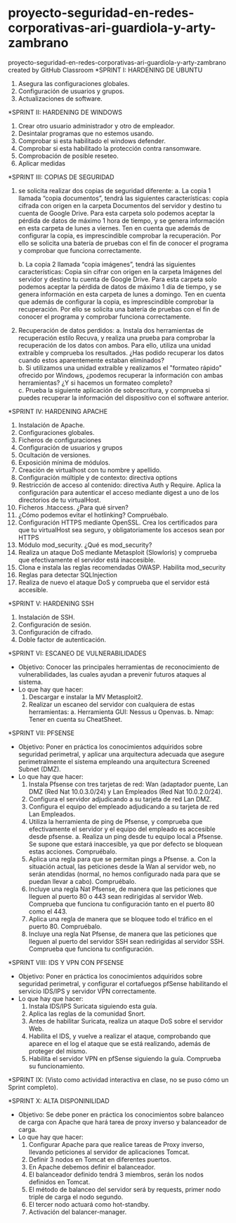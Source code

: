 # proyecto-seguridad-en-redes-corporativas-ari-guardiola-y-arty-zambrano
proyecto-seguridad-en-redes-corporativas-ari-guardiola-y-arty-zambrano created by GitHub Classroom
*SPRINT I: HARDENING DE UBUNTU

  1. Asegura las configuraciones globales.
  2. Configuración de usuarios y grupos.
  3. Actualizaciones de software.



*SPRINT II: HARDENING DE WINDOWS

  1. Crear otro usuario administrador y otro de empleador.
  2. Desintalar programas que no estemos usando.
  3. Comprobar si esta habilitado el windows defender.
  4. Comprobar si esta habilitado la protección contra ransomware.
  5. Comprobación de posible reseteo.
  6. Aplicar medidas



*SPRINT III: COPIAS DE SEGURIDAD

  1. se solicita realizar dos copias de seguridad diferente:
     a. La copia 1 llamada “copia documentos”, tendrá las siguientes características:
       copia cifrada con origen en la carpeta Documentos del servidor y destino tu cuenta de Google Drive. 
       Para esta carpeta solo podemos aceptar la pérdida de datos de máximo 1 hora de tiempo, y se genera información en esta carpeta de lunes a viernes. 
       Ten en cuenta que además de configurar la copia, es imprescindible comprobar la recuperación. Por ello se solicita una batería de pruebas con el fin de conocer        el programa y comprobar que funciona correctamente.

     b. La copia 2 llamada “copia imágenes”, tendrá las siguientes características: Copia sin cifrar con origen en la carpeta Imágenes del servidor y destino tu cuenta         de Google Drive. Para esta carpeta solo podemos aceptar la pérdida de datos de máximo 1 día de tiempo, y se genera información en esta carpeta de lunes a               domingo. Ten en cuenta que además de configurar la copia, es imprescindible comprobar la recuperación. Por ello se solicita una batería de pruebas con el fin           de conocer el programa y comprobar funciona correctamente.

  2. Recuperación de datos perdidos:
    a. Instala dos herramientas de recuperación estilo Recuva, y realiza una prueba para comprobar la recuperación de los datos con ambos. Para ello, utiliza una              unidad extraíble y comprueba los resultados. ¿Has podido recuperar los datos cuando estos aparentemente estaban eliminados? 		
    b. Si utilizamos una unidad extraíble y realizamos el "formateo rápido" ofrecido por Windows, ¿podemos recuperar la información con ambas herramientas? ¿Y si              hacemos un formateo completo?	
    c. Prueba la siguiente aplicación de sobrescritura, y comprueba si puedes 	recuperar la información del dispositivo con el software anterior.

 

*SPRINT IV: HARDENING APACHE

  1. Instalación de Apache.
  2. Configuraciones globales.
  3. Ficheros de configuraciones
  4. Configuración de usuarios y grupos
  5. Ocultación de versiones. 
  6. Exposición mínima de módulos.
  7. Creación de virtualhost con tu nombre y apellido.
  8. Configuración múltiple y de contexto: directiva options
  9. Restricción de acceso al contenido: directiva Auth y Require. Aplica la configuración para autenticar el acceso mediante digest a uno de los directorios de tu         virtualHost.
  10. Ficheros .htaccess. ¿Para qué sirven?
  11. ¿Cómo podemos evitar el hotlinking? Compruébalo.
  12. Configuración HTTPS mediante OpenSSL. Crea los certificados para que tu virtualHost sea seguro, y obligatoriamente los accesos sean por HTTPS
  13. Módulo mod_security. ¿Qué es mod_security?
  14. Realiza un ataque DoS mediante Metasploit (Slowloris) y comprueba que efectivamente el servidor está inaccesible.
  15. Clona e instala las reglas recomendadas OWASP. Habilita mod_security
  16. Reglas para detectar SQLInjection
  17. Realiza de nuevo el ataque DoS y comprueba que el servidor está accesible.



*SPRINT V: HARDENING SSH

  1. Instalación de SSH.
  2. Configuración de sesión.
  3. Configuración de cifrado.
  4. Doble factor de autenticación.



*SPRINT VI: ESCANEO DE VULNERABILIDADES

  * Objetivo: Conocer las principales herramientas de reconocimiento de vulnerabilidades, las       cuales ayudan a prevenir futuros ataques al sistema.
  * Lo que hay que hacer:
    1. Descargar e instalar la MV Metasploit2. 
    2. Realizar un escaneo del servidor con cualquiera de estas herramientas:
       a. Herramienta GUI: Nessus u Openvas.
       b. Nmap: Tener en cuenta su CheatSheet.
       
       
       
*SPRINT VII: PFSENSE

  * Objetivo: Poner en práctica los conocimientos adquiridos sobre seguridad perimetral, y aplicar una arquitectura adecuada que asegure perimetralmente el sistema                   empleando una arquitectura Screened Subnet (DMZ).
  * Lo que hay que hacer: 
    1. Instala Pfsense con tres tarjetas de red: Wan (adaptador puente, Lan DMZ (Red Nat 10.0.3.0/24) y Lan Empleados (Red Nat 10.0.2.0/24).
    2. Configura el servidor adjudicando a su tarjeta de red Lan DMZ.
    3. Configura el equipo del empleado adjudicando a su tarjeta de red Lan Empleados.
    4. Utiliza la herramienta de ping de Pfsense, y comprueba que efectivamente el servidor y el equipo del empleado es accesible desde pfsense.
       a. Realiza un ping desde tu equipo local a Pfsense. Se supone que estará inaccesible, ya que por defecto se bloquean estas acciones. Compruébalo.
    5. Aplica una regla para que se permitan pings a Pfsense.
       a. Con la situación actual, las peticiones desde la Wan al servidor web, no serán atendidas (normal, no hemos configurado nada para que se puedan llevar a cabo). Compruébalo.
    6. Incluye una regla Nat Pfsense, de manera que las peticiones que lleguen al puerto 80 o 443 sean redirigidas al servidor Web. Comprueba que funciona tu                  configuración tanto en el puerto 80 como el 443.
    7. Aplica una regla de manera que se bloquee todo el tráfico en el puerto 80. Compruébalo.
    8. Incluye una regla Nat Pfsense, de manera que las peticiones que lleguen al puerto del servidor SSH sean redirigidas al servidor SSH. Comprueba que funciona tu configuración.
  
  
  
*SPRINT VIII: IDS Y VPN CON PFSENSE

  * Objetivo: Poner en práctica los conocimientos adquiridos sobre seguridad perimetral, y configurar el cortafuegos pfSense habilitando el servicio IDS/IPS y servidor     VPN correctamente.
  * Lo que hay que hacer:
    1. Instala IDS/IPS Suricata siguiendo esta guía.
    2. Aplica las reglas de la comunidad Snort.
    3. Antes de habilitar Suricata, realiza un ataque DoS sobre el servidor Web. 
    4. Habilita el IDS, y vuelve a realizar el ataque, comprobando que aparece en el log el ataque que se está realizando, además de proteger del mismo.
    5. Habilita el servidor VPN en pfSense siguiendo la guía. Comprueba su funcionamiento.


*SPRINT IX: (Visto como actividad interactiva en clase, no se puso cómo un Sprint completo).

*SPRINT X: ALTA DISPONINILIDAD

  * Objetivo: Se debe poner en práctica los conocimientos sobre balanceo de carga con Apache que hará tarea de proxy inverso y balanceador de carga.
  * Lo que hay que hacer:
    1. Configurar Apache para que realice tareas de Proxy inverso, llevando peticiones al servidor de aplicaciones Tomcat.
    2. Definir 3 nodos en Tomcat en diferentes puertos.
    3. En Apache debemos definir el balanceador.
    4. El balanceador definido tendrá 3 miembros, serán los nodos definidos en Tomcat.
    5. El método de balanceo del servidor será by requests, primer nodo triple de carga el nodo segundo.
    6. El tercer nodo actuará como hot-standby.
    7. Activación del balancer-manager.
